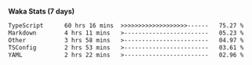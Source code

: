 
<b>Waka Stats (7 days)</b>

<!--START_SECTION:waka-->

```txt
TypeScript      60 hrs 16 mins  >>>>>>>>>>>>>>>>>>>------   75.27 %
Markdown        4 hrs 11 mins   >------------------------   05.23 %
Other           3 hrs 58 mins   >------------------------   04.97 %
TSConfig        2 hrs 53 mins   >------------------------   03.61 %
YAML            2 hrs 22 mins   >------------------------   02.96 %
```

<!--END_SECTION:waka-->
